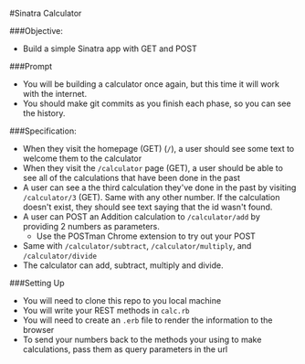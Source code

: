 #Sinatra Calculator

###Objective:
- Build a simple Sinatra app with GET and POST

###Prompt
- You will be building a calculator once again, but this time it will work with the internet.
- You should make git commits as you finish each phase, so you can see the history.

###Specification:
- When they visit the homepage (GET) (`/`), a user should see some text to welcome them to the calculator
- When they visit the `/calculator` page (GET), a user should be able to see all of the calculations that have been done in the past
- A user can see a the third calculation they've done in the past by visiting `/calculator/3` (GET). Same with any other number. If the calculation doesn't exist, they should see text saying that the id wasn't found.
- A user can POST an Addition calculation to `/calculator/add` by providing 2 numbers as parameters.
  - Use the POSTman Chrome extension to try out your POST
- Same with `/calculator/subtract`, `/calculator/multiply`, and `/calculator/divide`
- The calculator can add, subtract, multiply and divide.

###Setting Up
- You will need to clone this repo to you local machine
- You will write your REST methods in `calc.rb`
- You will need to create an `.erb` file to render the information to the browser
- To send your numbers back to the methods your using to make calculations, pass them as query parameters in the url
